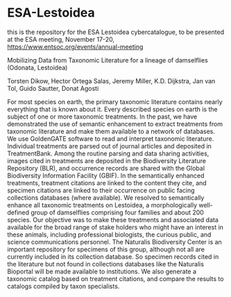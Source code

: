 # ESA-Lestoidea
this is the repository for the ESA Lestoidea cybercatalogue, to be presented at the ESA meeting, November 17-20, https://www.entsoc.org/events/annual-meeting


Mobilizing Data from Taxonomic Literature for a lineage of damselflies (Odonata, Lestoidea)
 
Torsten Dikow, Hector Ortega Salas, Jeremy Miller, K.D. Dijkstra, Jan van Tol, Guido Sautter, Donat Agosti

For most species on earth, the primary taxonomic literature contains nearly everything that is known about it. Every described species on earth is the subject of one or more taxonomic treatments. In the past, we have demonstrated the use of semantic enhancement to extract treatments from taxonomic literature and make them available to a network of databases. We use GoldenGATE software to read and interpret taxonomic literature. Individual treatments are parsed out of journal articles and deposited in TreatmentBank. Among the routine parsing and data sharing activities, images cited in treatments are deposited in the Biodiversity Literature Repository (BLR), and occurrence records are shared with the Global Biodiversity Information Facility (GBIF). In the semantically enhanced treatments, treatment citations are linked to the content they cite, and specimen citations are linked to their occurrence on public facing collections databases (where available). We resolved to semantically enhance all taxonomic treatments on Lestoidea, a morphologically well-defined group of damselflies comprising four families and about 200 species. Our objective was to make these treatments and associated data available for the broad range of stake holders who might have an interest in these animals, including professional biologists, the curious public, and science communications personnel. The Naturalis Biodiversity Center is an important repository for specimens of this group, although not all are currently included in its collection database. So specimen records cited in the literature but not found in collections databases like the Naturalis Bioportal will be made available to institutions. We also generate a taxonomic catalog based on treatment citations, and compare the results to catalogs compiled by taxon specialists. 
